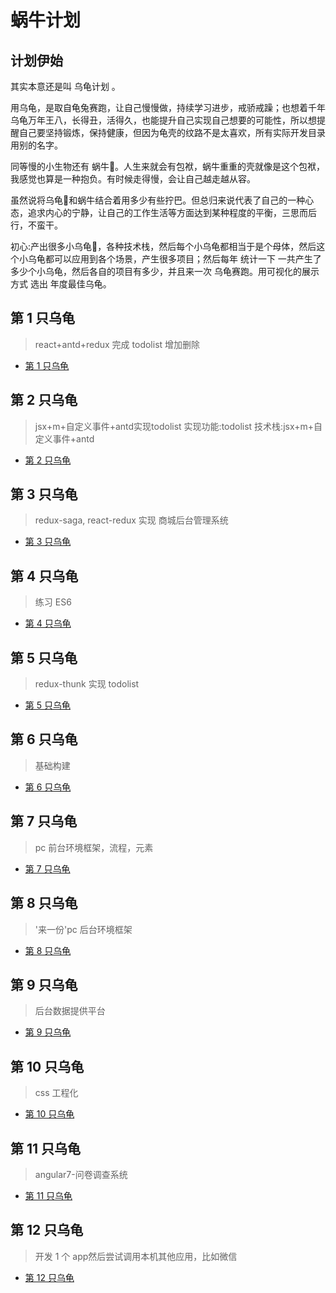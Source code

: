 # 蜗牛计划

## 计划伊始

其实本意还是叫 乌龟计划 。

用乌龟，是取自龟兔赛跑，让自己慢慢做，持续学习进步，戒骄戒躁；也想着千年乌龟万年王八，长得丑，活得久，也能提升自己实现自己想要的可能性，所以想提醒自己要坚持锻炼，保持健康，但因为龟壳的纹路不是太喜欢，所有实际开发目录用别的名字。

同等慢的小生物还有 蜗牛🐌。人生来就会有包袱，蜗牛重重的壳就像是这个包袱，我感觉也算是一种抱负。有时候走得慢，会让自己越走越从容。

虽然说将乌龟🐢和蜗牛结合着用多少有些拧巴。但总归来说代表了自己的一种心态，追求内心的宁静，让自己的工作生活等方面达到某种程度的平衡，三思而后行，不蛮干。

初心:产出很多小乌龟🐢，各种技术栈，然后每个小乌龟都相当于是个母体，然后这个小乌龟都可以应用到各个场景，产生很多项目；然后每年 统计一下 一共产生了多少个小乌龟，然后各自的项目有多少，并且来一次 乌龟赛跑。用可视化的展示方式 选出 年度最佳乌龟。

## 第 1 只乌龟

> react+antd+redux 完成 todolist 增加删除

* [第 1 只乌龟](https://gitee.com/fxy1011/s-material/tree/master/01snail)

## 第 2 只乌龟

> jsx+m+自定义事件+antd实现todolist 实现功能:todolist 技术栈:jsx+m+自定义事件+antd

* [第 2 只乌龟](https://gitee.com/fxy1011/s-material/tree/master/02snail)

## 第 3 只乌龟

> redux-saga, react-redux 实现 商城后台管理系统

* [第 3 只乌龟](https://gitee.com/fxy1011/s-material/tree/master/03snail)

## 第 4 只乌龟

> 练习 ES6

* [第 4 只乌龟](https://gitee.com/fxy1011/s-material/tree/master/04snail)

## 第 5 只乌龟

> redux-thunk 实现 todolist

* [第 5 只乌龟](https://gitee.com/fxy1011/s-material/tree/master/05snail)

## 第 6 只乌龟

> 基础构建

* [第 6 只乌龟](https://gitee.com/fxy1011/s-material/tree/master/06snail)

## 第 7 只乌龟

> pc 前台环境框架，流程，元素

* [第 7 只乌龟](https://gitee.com/fxy1011/s-material/tree/master/07snail)

## 第 8 只乌龟

> '来一份'pc 后台环境框架

* [第 8 只乌龟](https://gitee.com/fxy1011/s-material/tree/master/08snail)

## 第 9 只乌龟

> 后台数据提供平台

* [第 9 只乌龟](https://gitee.com/fxy1011/s-material/tree/master/09snail)

## 第 10 只乌龟

> css 工程化

* [第 10 只乌龟](https://gitee.com/fxy1011/s-material/tree/master/10snail)

## 第 11 只乌龟

> angular7-问卷调查系统

* [第 11 只乌龟](https://gitee.com/fxy1011/s-material/tree/master/11snail)

## 第 12 只乌龟

> 开发 1 个 app然后尝试调用本机其他应用，比如微信

* [第 12 只乌龟](https://gitee.com/fxy1011/s-material/tree/master/12snail)
